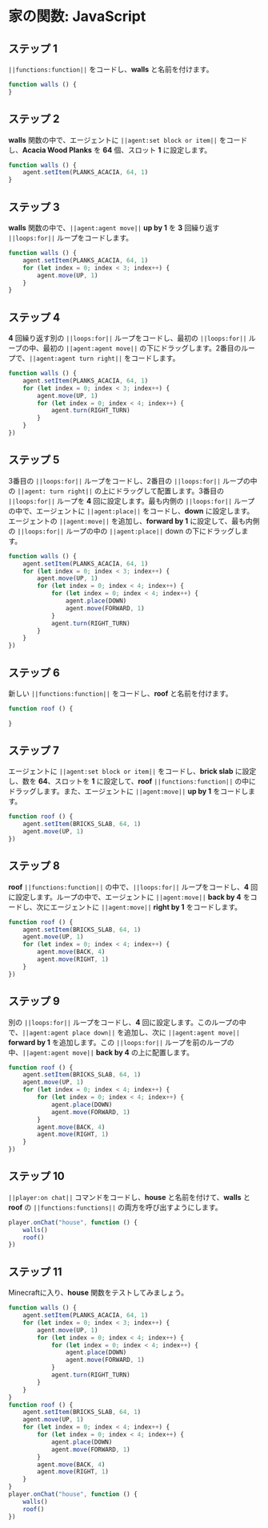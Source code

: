 # 家の関数: JavaScript

## ステップ 1
``||functions:function||`` をコードし、**walls** と名前を付けます。

```javascript
function walls () {
}
```

## ステップ 2
**walls** 関数の中で、エージェントに ``||agent:set block or item||`` をコードし、**Acacia Wood Planks** を **64** 個、スロット **1** に設定します。

```javascript
function walls () {
    agent.setItem(PLANKS_ACACIA, 64, 1)
}
```

## ステップ 3
**walls** 関数の中で、``||agent:agent move||`` **up by 1** を **3** 回繰り返す ``||loops:for||`` ループをコードします。

```javascript
function walls () {
    agent.setItem(PLANKS_ACACIA, 64, 1)
    for (let index = 0; index < 3; index++) {
        agent.move(UP, 1)
    }
}
```

## ステップ 4
**4** 回繰り返す別の ``||loops:for||`` ループをコードし、最初の ``||loops:for||`` ループの中、最初の ``||agent:agent move||`` の下にドラッグします。2番目のループで、``||agent:agent turn right||`` をコードします。

```javascript
function walls () {
    agent.setItem(PLANKS_ACACIA, 64, 1) 
    for (let index = 0; index < 3; index++) { 
        agent.move(UP, 1) 
        for (let index = 0; index < 4; index++) { 
            agent.turn(RIGHT_TURN) 
        } 
    } 
}) 
```

## ステップ 5
3番目の ``||loops:for||`` ループをコードし、2番目の ``||loops:for||`` ループの中の ``||agent: turn right||`` の上にドラッグして配置します。3番目の ``||loops:for||`` ループを **4** 回に設定します。最も内側の ``||loops:for||`` ループの中で、エージェントに ``||agent:place||`` をコードし、**down** に設定します。エージェントの ``||agent:move||`` を追加し、**forward by 1** に設定して、最も内側の ``||loops:for||`` ループの中の ``||agent:place||`` down の下にドラッグします。

```javascript
function walls () {
    agent.setItem(PLANKS_ACACIA, 64, 1) 
    for (let index = 0; index < 3; index++) { 
        agent.move(UP, 1) 
        for (let index = 0; index < 4; index++) { 
            for (let index = 0; index < 4; index++) { 
                agent.place(DOWN) 
                agent.move(FORWARD, 1) 
            } 
            agent.turn(RIGHT_TURN) 
        } 
    } 
}) 
```

## ステップ 6
新しい ``||functions:function||`` をコードし、**roof** と名前を付けます。

```javascript
function roof () {
	
}
```

## ステップ 7
エージェントに ``||agent:set block or item||`` をコードし、**brick slab** に設定し、数を **64**、スロットを **1** に設定して、**roof** ``||functions:function||`` の中にドラッグします。また、エージェントに ``||agent:move||`` **up by 1** をコードします。

```javascript
function roof () {
    agent.setItem(BRICKS_SLAB, 64, 1) 
    agent.move(UP, 1) 
}) 
```

## ステップ 8
**roof** ``||functions:function||`` の中で、``||loops:for||`` ループをコードし、**4** 回に設定します。ループの中で、エージェントに ``||agent:move||`` **back by 4** をコードし、次にエージェントに ``||agent:move||`` **right by 1** をコードします。

```javascript
function roof () {
    agent.setItem(BRICKS_SLAB, 64, 1) 
    agent.move(UP, 1) 
    for (let index = 0; index < 4; index++) { 
        agent.move(BACK, 4) 
        agent.move(RIGHT, 1) 
    } 
}) 
```

## ステップ 9
別の ``||loops:for||`` ループをコードし、**4** 回に設定します。このループの中で、``||agent:agent place down||`` を追加し、次に ``||agent:agent move||`` **forward by 1** を追加します。この ``||loops:for||`` ループを前のループの中、``||agent:agent move||`` **back by 4** の上に配置します。

```javascript
function roof () {
    agent.setItem(BRICKS_SLAB, 64, 1) 
    agent.move(UP, 1) 
    for (let index = 0; index < 4; index++) { 
        for (let index = 0; index < 4; index++) { 
            agent.place(DOWN) 
            agent.move(FORWARD, 1) 
        } 
        agent.move(BACK, 4) 
        agent.move(RIGHT, 1) 
    } 
}) 
```

## ステップ 10
``||player:on chat||`` コマンドをコードし、**house** と名前を付けて、**walls** と **roof** の ``||functions:functions||`` の両方を呼び出すようにします。

```javascript
player.onChat("house", function () {
    walls()
    roof()
})
```


## ステップ 11
Minecraftに入り、**house** 関数をテストしてみましょう。

```javascript
function walls () {
    agent.setItem(PLANKS_ACACIA, 64, 1)
    for (let index = 0; index < 3; index++) {
        agent.move(UP, 1)
        for (let index = 0; index < 4; index++) {
            for (let index = 0; index < 4; index++) {
                agent.place(DOWN)
                agent.move(FORWARD, 1)
            }
            agent.turn(RIGHT_TURN)
        }
    }
}
function roof () {
    agent.setItem(BRICKS_SLAB, 64, 1)
    agent.move(UP, 1)
    for (let index = 0; index < 4; index++) {
        for (let index = 0; index < 4; index++) {
            agent.place(DOWN)
            agent.move(FORWARD, 1)
        }
        agent.move(BACK, 4)
        agent.move(RIGHT, 1)
    }
}
player.onChat("house", function () {
    walls()
    roof()
})
```